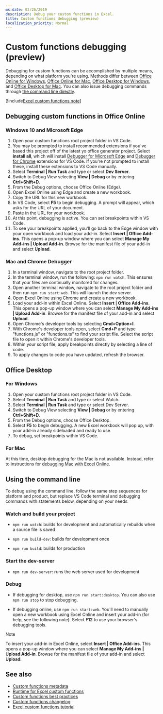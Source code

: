 ```yaml
---
ms.date: 02/26/2019
description: Debug your custom functions in Excel.
title: Custom functions debugging (preview)
localization_priority: Normal
---
```

# Custom functions debugging (preview)

Debugging for custom functions can be accomplished by multiple means, depending on what platform you're using. Methods differ between [Office Online for Windows](#windows-10-and-microsoft-edge), [Office Online for Mac](#mac-and-chrome-debugger), [Office Desktop for Windows](#for-windows), and [Office Desktop for Mac](#for-mac). You can also issue debugging commands through [the command line directly](#using-the-command-line).

[!include[Excel custom functions note](../includes/excel-custom-functions-note.md)]

## Debugging custom functions in Office Online
### Windows 10 and Microsoft Edge

1. Open your custom functions root project folder in VS Code.
2. You may be prompted to install recommended extensions if you've based this project off of the latest yo office generator project. Select **install all**, which will install [Debugger for Microsoft Edge](https://marketplace.visualstudio.com/items?itemName=msjsdiag.debugger-for-edge) and [Debugger for Chrome](https://marketplace.visualstudio.com/items?itemName=msjsdiag.debugger-for-chrome) extensions for VS Code. If you're not prompted to install these, install these extensions to VS Code manually.
3. Select **Terminal | Run Task** and type or select **Dev Server**.
4. Switch to Debug View selecting **View | Debug** or by entering **Ctrl+Shift+D**.
5. From the Debug options, choose Office Online (Edge).
6. Open Excel Online using Edge and create a new workbook.
7. Copy the URL for this new workbook.
8. In VS Code, select **F5** to begin debugging. A prompt will appear, which asks for the URL of your document.
9. Paste in the URL for your workbook.
10. At this point, debugging is active. You can set breakpoints within VS Code.
11. To see your breakpoints applied, you'll go back to the Edge window with your open workbook and load your add-in. Select **Insert | Office Add-ins**. This opens a pop-up window where you can select **Manage My Add-ins | Upload Add-in**. Browse for the manifest file of your add-in and select **Upload**.

### Mac and Chrome Debugger

1. In a terminal window, navigate to the root project folder.
2. In the terminal window, run the following: `npm run watch`. This ensures that your files are continually monitored for changes.
3. Open another terminal window, navigate to the root project folder and then run `npm run start:web`. This will launch the dev server.
4. Open Excel Online using Chrome and create a new workbook.
5. Load your add-in within Excel Online. Select **Insert | Office Add-ins**. This opens a pop-up window where you can select **Manage My Add-ins | Upload Add-in**. Browse for the manifest file of your add-in and select **Upload**.
6. Open Chrome's developer tools by selecting **Cmd+Option+I**.
7. With Chrome's developer tools open, select **Cmd+P** and type "functions.js" or "functions.ts" to find your script file. Select the script file to open it within Chrome's developer tools. 
8. Within your script file, apply breakpoints directly by selecting a line of code.
9. To apply changes to code you have updated, refresh the browser.

## Office Desktop

### For Windows

1. Open your custom functions root project folder in VS Code.
2. Select **Terminal | Run Task** and type or select Watch.
3. Select **Terminal | Run Task** and type or select Dev Server.
4. Switch to Debug View selecting **View | Debug** or by entering **Ctrl+Shift+D**.
5. From the Debug options, choose Office Desktop.
6. Select **F5** to begin debugging. A new Excel workbook will pop up, with your add-in already sideloaded and ready to use.
7. To debug, set breakpoints within VS Code.

### For Mac

At this time, desktop debugging for the Mac is not available. Instead, refer to instructions for [debugging Mac with Excel Online](#mac-and-chrome-debugger).

## Using the command line

To debug using the command line, follow the same step sequences for platform and product, but replace VS Code terminal and debugging commands with statements below, depending on your needs:

### Watch and build your project

- `npm run watch`: builds for development and automatically rebuilds when a source file is saved

- `npm run build-dev`: builds for development once

- `npm run build`: builds for production

### Start the dev-server

- `npm run dev-server`: runs the web server used for development

### Debug

- If debugging for desktop, use `npm run start:desktop`. You can also use `npm run stop` to stop debugging. 

- If debugging online, use `npm run start:web`. You'll need to manually open a new workbook using Excel Online and insert your add-in (for help, see the following note).  Select **F12** to use your browser's debugging tools.

> [!NOTE]
> To insert your add-in in Excel Online,  select **Insert | Office Add-ins**. This opens a pop-up window where you can select **Manage My Add-ins | Upload Add-in**. Browse for the manifest file of your add-in and select **Upload**.

## See also

* [Custom functions metadata](custom-functions-json.md)
* [Runtime for Excel custom functions](custom-functions-runtime.md)
* [Custom functions best practices](custom-functions-best-practices.md)
* [Custom functions changelog](custom-functions-changelog.md)
* [Excel custom functions tutorial](../tutorials/excel-tutorial-create-custom-functions.md)
